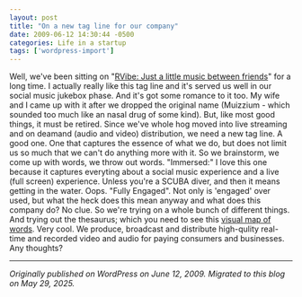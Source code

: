 ```yaml
---
layout: post
title: "On a new tag line for our company"
date: 2009-06-12 14:30:44 -0500
categories: Life in a startup
tags: ['wordpress-import']
---
```


Well, we've been sitting on "[RVibe: Just a little music between friends](http://www.rvibe.com/ "RVibe")" for a long time. I actually really like this tag line and it's served us well in our social music jukebox phase. And it's got some romance to it too. My wife and I came up with it after we dropped the original name (Muizzium - which sounded too much like an nasal drug of some kind). But, like most good things, it must be retired.  Since we've whole hog moved into live streaming and on deamand (audio and video) distribution, we need a new tag line. A good one. One that captures the essence of what we do, but does not limit us so much that we can't do anything more with it. So we brainstorm, we come up with words, we throw out words. "Immersed:" I love this one because it captures everyting about a social music experience and a live (full screen) experience. Unless you're a SCUBA diver, and then it means getting in the water. Oops. "Fully Engaged". Not only is 'engaged' over used, but what the heck does this mean anyway and what does this company do? No clue. So we're trying on a whole bunch of different things. And trying out the thesaurus; which you need to see this [visual map of words](http://bit.ly/y5gtu). Very cool. We produce, broadcast and distribute high-qulity real-time and recorded video and audio for paying consumers and businesses. Any thoughts?

---

*Originally published on WordPress on June 12, 2009. Migrated to this blog on May 29, 2025.*
